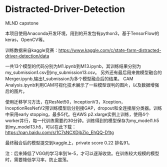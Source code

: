 # Distracted-Driver-Detection
MLND capstone

本项目使用Anaconda开发环境，用到的开发包有python3，基于TensorFlow的keras，OpenCV等。

训练数据来自kaggle竞赛：https://www.kaggle.com/c/state-farm-distracted-driver-detection/data

一共13个模型的代码分别为M1.ipynb到M13.ipynb，其训练结果分别为my_submission1.csv到my_submission13.csv。
另外还有最后用来做模型融合的Merger.ipynb,输出f_submission为多个模型融合后的结果。
CAM Analysis.ipynb利用CAM可视化技术展示了一些模型误判的图片，以及数据增强后的图片。

使用迁移学习方法，在ResNet50，InceptionV3，Xception，InceptionResNetV2预训练模型后分别接GAP，dropout和全连接层分类器。训练中采用early stopping，最多5代。在AWS p2.xlarge实例上训练，使用4个worker并行，每一代训练需要约30分钟。训练得到的模型保存为my_model1.h5到my_model13.h5，可以在此下载：https://pan.baidu.com/s/1C7sNCXDjbZio_EhQQ-D1tg

最终融合后的模型提交到kaggle上，private score 0.22 排名91。

注：后来降低了VGG的学习率到1e-5，才可以逐渐收敛。在训练较大规模的模型时，需要降低学习率，防止震荡。
